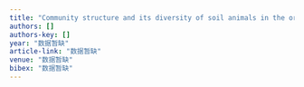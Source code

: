 ```yaml
---
title: "Community structure and its diversity of soil animals in the orange land of Nanfeng County in Jiangxi province"
authors: []
authors-key: []
year: "数据暂缺"
article-link: "数据暂缺"
venue: "数据暂缺"
bibex: "数据暂缺"
---
```

